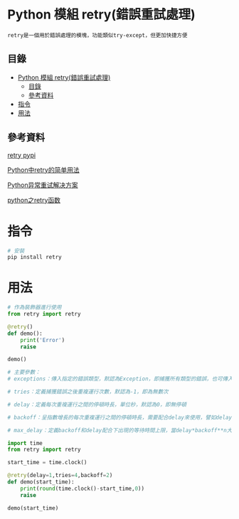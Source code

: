 # Python 模組 retry(錯誤重試處理)

```
retry是一個用於錯誤處理的模塊，功能類似try-except，但更加快捷方便
```

## 目錄

- [Python 模組 retry(錯誤重試處理)](#python-模組-retry錯誤重試處理)
	- [目錄](#目錄)
	- [參考資料](#參考資料)
- [指令](#指令)
- [用法](#用法)

## 參考資料

[retry pypi](https://pypi.org/project/retry/)

[Python中retry的简单用法](https://www.cnblogs.com/feffery/p/10347348.html)

[Python异常重试解决方案](https://www.biaodianfu.com/python-error-retry.html)

[python之retry函数](https://blog.csdn.net/weixin_42575020/article/details/105553838)

# 指令

```bash
# 安裝
pip install retry
```

# 用法

```Python
# 作為裝飾器進行使用
from retry import retry

@retry()
def demo():
    print('Error')
    raise

demo()

# 主要參數：
# exceptions：傳入指定的錯誤類型，默認為Exception，即捕獲所有類型的錯誤，也可傳入元組形式的多種指定錯誤類型

# tries：定義捕獲錯誤之後重複運行次數，默認為-1，即為無數次

# delay：定義每次重複運行之間的停頓時長，單位秒，默認為0，即無停頓

# backoff：呈指數增長的每次重複運行之間的停頓時長，需要配合delay來使用，譬如delay設置為3，backoff設置為2，則第一次間隔為3*2**0=1秒，第二次3*2**1=2秒，第三次3*2**2=4秒，以此類推，默認為1

# max_delay：定義backoff和delay配合下出現的等待時間上限，當delay*backoff**n大於max_delay時，等待間隔固定為該值而不再增長

import time
from retry import retry

start_time = time.clock()

@retry(delay=1,tries=4,backoff=2)
def demo(start_time):
    print(round(time.clock()-start_time,0))
    raise

demo(start_time)
```



